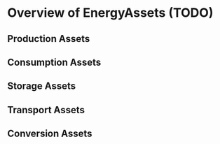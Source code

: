 # Overview of EnergyAssets \(TODO\)

## Production Assets

## Consumption Assets

## Storage Assets

## Transport Assets

## Conversion Assets

